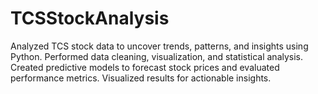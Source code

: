 # TCSStockAnalysis
Analyzed TCS stock data to uncover trends, patterns, and insights using Python. Performed data cleaning, visualization, and statistical analysis. Created predictive models to forecast stock prices and evaluated performance metrics. Visualized results for actionable insights.
